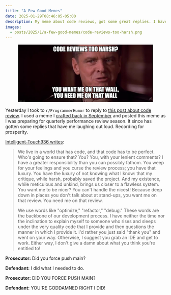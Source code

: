 ```yaml
---
title: "A Few Good Memes"
date: 2025-01-29T08:46:05-05:00
description: My meme about code reviews, got some great replies. I have to share.
images:
  - posts/2025/1/a-few-good-memes/code-reviews-too-harsh.png
---
```


<figure>
<img src="code-reviews-too-harsh.png" alt="A scene from the movie A Few Good Men. Base Commander Colonel Nathan Jessep is on the stand. The meme reads: CODE REVIEWS TOO HARSH? / YOU WANT ME ON THAT WALL, YOU NEED ME ON THAT WALL." data-action="zoom"/>
</figure>

Yesterday I took to `r/ProgrammerHumor` to reply to [this post about code review](https://www.reddit.com/r/ProgrammerHumor/comments/1ib4ifc/titleisdealingwithatoxicsenior/). I used a meme I [crafted back in September](https://jawns.club/@zorn/113194431261362116) and posted this meme as I was preparing for quarterly performance review season. It since has gotten some replies that have me laughing out loud. Recording for prosperity.

[Intelligent-Touch936 writes](https://www.reddit.com/r/ProgrammerHumor/comments/1ich83t/comment/m9rixfv/):

> We live in a world that has code, and that code has to be perfect. Who's going to ensure that? You? You, with your lenient comments? I have a greater responsibility than you can possibly fathom. You weep for your feelings and you curse the review process; you have that luxury. You have the luxury of not knowing what I know: that my critique, while harsh, probably saved the project. And my existence, while meticulous and unkind, brings us closer to a flawless system. You want me to be nicer? You can't handle the nicest! Because deep down in places you don't talk about at stand-ups, you want me on that review. You need me on that review.
>
> We use words like "optimize," "refactor," "debug." These words are the backbone of our development process. I have neither the time nor the inclination to explain myself to someone who rises and sleeps under the very quality code that I provide and then questions the manner in which I provide it. I'd rather you just said "thank you" and went on your way. Otherwise, I suggest you grab an IDE and get to work. Either way, I don't give a damn about what you think you're entitled to!

**Prosecutor:** Did you force push main?

**Defendant:** I did what I needed to do.

**Prosecutor:** DID YOU FORCE PUSH MAIN?

**Defendant:** YOU'RE GODDAMNED RIGHT I DID!
